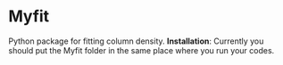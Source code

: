 # Myfit
Python package for fitting column density.
**Installation**: Currently you should put the Myfit folder in the same place where you run your codes.
